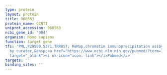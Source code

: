 ```yaml
---
type: protein
layout: protein
title: O60563
protein_name: CCNT1
uniprot_accession: O60563
ncbi_gene_id: '904'
organism: Homo sapiens
function: target gene
tfs: 'PML,P29590,5371,TRRUST; ReMap,chromatin immunoprecipitation assay; inferred
  by curator,&ensp;<a href="https://www.ncbi.nlm.nih.gov/pubmed/?term=12727882%5Buid%5D"
  target="_blank"><i uk-icon="icon: link"></i>Pubmed</a>'
targets: ''
binding_sites: ''
---
```

